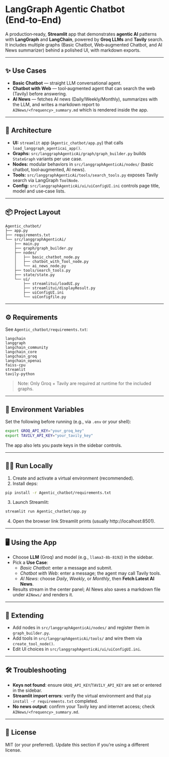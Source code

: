 # LangGraph Agentic Chatbot (End‑to‑End)

A production‑ready, **Streamlit** app that demonstrates **agentic AI** patterns with **LangGraph** and **LangChain**, powered by **Groq LLMs** and **Tavily** search. It includes multiple graphs (Basic Chatbot, Web‑augmented Chatbot, and AI News summarizer) behind a polished UI, with markdown exports.

---

## ✨ Use Cases
- **Basic Chatbot** — straight LLM conversational agent.
- **Chatbot with Web** — tool‑augmented agent that can search the web (Tavily) before answering.
- **AI News** — fetches AI news (Daily/Weekly/Monthly), summarizes with the LLM, and writes a markdown report to `AINews/<frequency>_summary.md` which is rendered inside the app.

---

## 🧱 Architecture
- **UI:** `streamlit` app (`Agentic_chatbot/app.py`) that calls `load_langgraph_agenticai_app()`.
- **Graphs:** `src/langgraphAgenticAi/graph/graph_builder.py` builds `StateGraph` variants per use case.
- **Nodes:** modular behaviors in `src/langgraphAgenticAi/nodes/` (basic chatbot, tool‑augmented, AI news).
- **Tools:** `src/langgraphAgenticAi/tools/search_tools.py` exposes Tavily search via LangGraph `ToolNode`.
- **Config:** `src/langgraphAgenticAi/ui/uiConfigUI.ini` controls page title, model and use‑case lists.

---

## 📦 Project Layout
```
Agentic_chatbot/
├── app.py
├── requirements.txt
└── src/langgraphAgenticAi/
    ├── main.py
    ├── graph/graph_builder.py
    ├── nodes/
    │   ├── basic_chatbot_node.py
    │   ├── chatbot_with_Tool_node.py
    │   └── ai_news_node.py
    ├── tools/search_tools.py
    ├── state/state.py
    └── ui/
        ├── streamlitui/loadUI.py
        ├── streamlitui/displayResult.py
        ├── uiConfigUI.ini
        └── uiConfigfile.py
```

---

## ⚙️ Requirements
See `Agentic_chatbot/requirements.txt`:
```
langchain
langgraph
langchain_community
langchain_core
langchain_groq
langchain_openai
faiss-cpu
streamlit
tavily-python
```
> Note: Only Groq + Tavily are required at runtime for the included graphs.

---

## 🔐 Environment Variables
Set the following before running (e.g., via `.env` or your shell):
```bash
export GROQ_API_KEY="your_groq_key"
export TAVILY_API_KEY="your_tavily_key"
```
The app also lets you paste keys in the sidebar controls.

---

## 🏃‍♀️ Run Locally
1) Create and activate a virtual environment (recommended).
2) Install deps:
```bash
pip install -r Agentic_chatbot/requirements.txt
```
3) Launch Streamlit:
```bash
streamlit run Agentic_chatbot/app.py
```
4) Open the browser link Streamlit prints (usually http://localhost:8501).

---

## 🖥️ Using the App
- Choose **LLM** (Groq) and model (e.g., `llama3-8b-8192`) in the sidebar.
- Pick a **Use Case**:
  - *Basic Chatbot*: enter a message and submit.
  - *Chatbot with Web*: enter a message; the agent may call Tavily tools.
  - *AI News*: choose *Daily*, *Weekly*, or *Monthly*, then **Fetch Latest AI News**.
- Results stream in the center panel; AI News also saves a markdown file under `AINews/` and renders it.

---

## 🧪 Extending
- Add nodes in `src/langgraphAgenticAi/nodes/` and register them in `graph_builder.py`.
- Add tools in `src/langgraphAgenticAi/tools/` and wire them via `create_tool_node()`.
- Edit UI choices in `src/langgraphAgenticAi/ui/uiConfigUI.ini`.

---

## 🛠 Troubleshooting
- **Keys not found**: ensure `GROQ_API_KEY`/`TAVILY_API_KEY` are set or entered in the sidebar.
- **Streamlit import errors**: verify the virtual environment and that `pip install -r requirements.txt` completed.
- **No news output**: confirm your Tavily key and internet access; check `AINews/<frequency>_summary.md`.

---

## 📄 License
MIT (or your preferred). Update this section if you’re using a different license.
